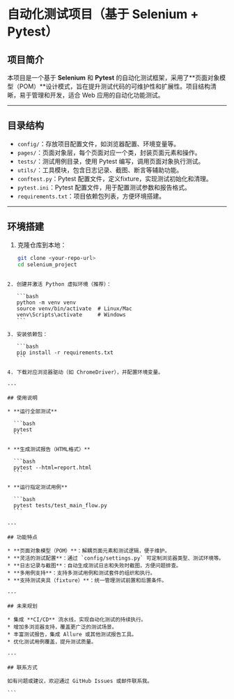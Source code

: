 # 自动化测试项目（基于 Selenium + Pytest）

## 项目简介

本项目是一个基于 **Selenium** 和 **Pytest** 的自动化测试框架，采用了**页面对象模型（POM）**设计模式，旨在提升测试代码的可维护性和扩展性。项目结构清晰，易于管理和开发，适合 Web 应用的自动化功能测试。

---

## 目录结构

- `config/`：存放项目配置文件，如浏览器配置、环境变量等。
- `pages/`：页面对象层，每个页面对应一个类，封装页面元素和操作。
- `tests/`：测试用例目录，使用 Pytest 编写，调用页面对象执行测试。
- `utils/`：工具模块，包含日志记录、截图、断言等辅助功能。
- `conftest.py`：Pytest 配置文件，定义fixture，实现测试初始化和清理。
- `pytest.ini`：Pytest 配置文件，用于配置测试参数和报告格式。
- `requirements.txt`：项目依赖包列表，方便环境搭建。

---

## 环境搭建

1. 克隆仓库到本地：

   ```bash
   git clone <your-repo-url>
   cd selenium_project
````

2. 创建并激活 Python 虚拟环境（推荐）：

   ```bash
   python -m venv venv
   source venv/bin/activate  # Linux/Mac
   venv\Scripts\activate     # Windows
   ```

3. 安装依赖包：

   ```bash
   pip install -r requirements.txt
   ```

4. 下载对应浏览器驱动（如 ChromeDriver），并配置环境变量。

---

## 使用说明

* **运行全部测试**

  ```bash
  pytest
  ```

* **生成测试报告（HTML格式）**

  ```bash
  pytest --html=report.html
  ```

* **运行指定测试用例**

  ```bash
  pytest tests/test_main_flow.py
  ```

---

## 功能特点

* **页面对象模型（POM）**：解耦页面元素和测试逻辑，便于维护。
* **灵活的测试配置**：通过 `config/settings.py` 可定制浏览器类型、测试环境等。
* **日志记录与截图**：自动生成测试日志和失败时截图，方便问题排查。
* **多用例支持**：支持多测试用例和测试套件的组织和执行。
* **支持测试夹具（fixture）**：统一管理测试前置和后置条件。

---

## 未来规划

* 集成 **CI/CD** 流水线，实现自动化测试的持续执行。
* 增加多浏览器支持，覆盖更广泛的测试场景。
* 丰富测试报告，集成 Allure 或其他测试报告工具。
* 优化测试用例覆盖，提升测试质量。

---

## 联系方式

如有问题或建议，欢迎通过 GitHub Issues 或邮件联系我。

```

